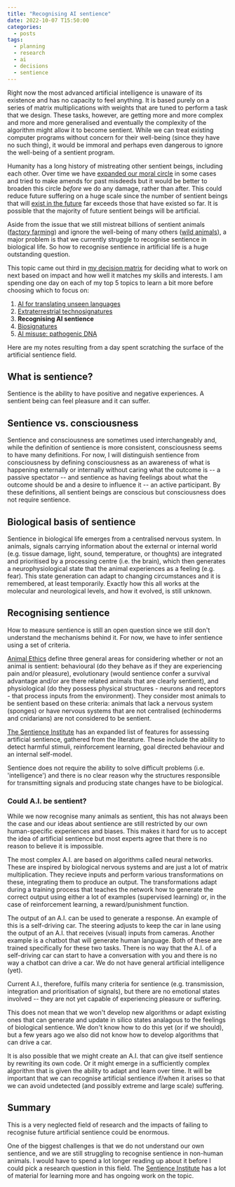 ```yaml
---
title: "Recognising AI sentience"
date: 2022-10-07 T15:50:00
categories:
  - posts
tags:
  - planning
  - research
  - ai
  - decisions
  - sentience
---
```


Right now the most advanced artificial intelligence is unaware of its existence and has no capacity to feel anything. It is based purely on a series of matrix multiplications with weights that are tuned to perform a task that we design. These tasks, however, are getting more and more complex and more and more generalised and eventually the complexity of the algorithm might allow it to become sentient. While we can treat existing computer programs without concern for their well-being (since they have no such thing), it would be immoral and perhaps even dangerous to ignore the well-being of a sentient program. 

Humanity has a long history of mistreating other sentient beings, including each other. Over time we have [expanded our moral circle][moral-circle] in some cases and tried to make amends for past misdeeds but it would be better to broaden this circle *before* we do any damage, rather than after. This could reduce future suffering on a huge scale since the number of sentient beings that will [exist in the future][longtermism] far exceeds those that have existed so far. It is possible that the majority of future sentient beings will be artificial.

Aside from the issue that we still mistreat billions of sentient animals ([factory farming][factory-farming]) and ignore the well-being of many others ([wild animals][wild-animals]), a major problem is that we currently struggle to recognise sentience in biological life. So how to recognise sentience in artificial life is a huge outstanding question.

This topic came out third in [my decision matrix][choosing-research-topic] for deciding what to work on next based on impact and how well it matches my skills and interests. I am spending one day on each of my top 5 topics to learn a bit more before choosing which to focus on:

1. [AI for translating unseen languages][ai-nonhuman-language]
2. [Extraterrestrial technosignatures][technosignatures]
3. **Recognising AI sentience**
4. [Biosignatures][biosignatures]
5. [AI misuse: pathogenic DNA][ai-misuse-pathogenic-dna]
   
Here are my notes resulting from a day spent scratching the surface of the artificial sentience field.

## What is sentience?
Sentience is the ability to have positive and negative experiences. A sentient being can feel pleasure and it can suffer. 

## Sentience vs. consciousness
Sentience and consciousness are sometimes used interchangeably and, while the definition of sentience is more consistent, consciousness seems to have many definitions. For now, I will distinguish sentience from consciousness by defining consciousness as an awareness of what is happening externally or internally without caring what the outcome is -- a passive spectator -- and sentience as having feelings about what the outcome should be and a desire to influence it -- an active participant. By these definitions, all sentient beings are conscious but consciousness does not require sentience. 

## Biological basis of sentience
Sentience in biological life emerges from a centralised nervous system. In animals, signals carrying information about the external or internal world (e.g. tissue damage, light, sound, temperature, or thoughts) are integrated and prioritised by a processing centre (i.e. the brain), which then generates a neurophysiological state that the animal experiences as a feeling (e.g. fear). This state generation can adapt to changing circumstances and it is remembered, at least temporarily. Exactly how this all works at the molecular and neurological levels, and how it evolved, is still unknown.

## Recognising sentience
How to measure sentience is still an open question since we still don't understand the mechanisms behind it. For now, we have to infer sentience using a set of criteria. 

[Animal Ethics][animal-ethics] define three general areas for considering whether or not an animal is sentient: behavioural (do they behave as if they are experiencing pain and/or pleasure), evolutionary (would sentience confer a survival advantage and/or are there related animals that are clearly sentient), and physiological (do they possess physical structures - neurons and receptors - that process inputs from the environment). They consider most animals to be sentient based on these criteria:  animals that lack a nervous system (sponges) or have nervous systems that are not centralised (echinoderms and cnidarians) are not considered to be sentient. 

[The Sentience Institute][sentience-institute-criteria] has an expanded list of features for assessing artificial sentience, gathered from the literature. These include the ability to detect harmful stimuli, reinforcement learning, goal directed behaviour and an internal self-model.

Sentience does not require the ability to solve difficult problems (i.e. 'intelligence') and there is no clear reason why the structures responsible for transmitting signals and producing state changes have to be biological. 

### Could A.I. be sentient?
While we now recognise many animals as sentient, this has not always been the case and our ideas about sentience are still restricted by our own human-specific experiences and biases. This makes it hard for us to accept the idea of artificial sentience but most experts agree that there is no reason to believe it is impossible.

The most complex A.I. are based on algorithms called neural networks. These are inspired by biological nervous systems and are just a lot of matrix multiplication. They recieve inputs and perform various transformations on these, integrating them to produce an output. The transformations adapt during a training process that teaches the network how to generate the correct output using either a lot of examples (supervised learning) or, in the case of reinforcement learning, a reward/punishment function.

The output of an A.I. can be used to generate a response. An example of this is a self-driving car. The steering adjusts to keep the car in lane using the output of an A.I. that receives (visual) inputs from cameras. Another example is a chatbot that will generate human language. Both of these are trained specifically for these two tasks. There is no way that the A.I. of a self-driving car can start to have a conversation with you and there is no way a chatbot can drive a car. We do not have general artificial intelligence (yet).

Current A.I., therefore, fulfils many criteria for sentience (e.g. transmission, integration and prioritisation of signals), but there are no emotional states involved -- they are not yet capable of experiencing pleasure or suffering. 

This does not mean that we won't develop new algorithms or adapt existing ones that can generate and update in silico states analagous to the feelings of biological sentience. We don't know how to do this yet (or if we should), but a few years ago we also did not know how to develop algorithms that can drive a car. 

It is also possible that we might create an A.I. that can give itself sentience by rewriting its own code. Or it might emerge in a sufficiently complex algorithm that is given the ability to adapt and learn over time. It will be important that we can recognise artificial sentience if/when it arises so that we can avoid undetected (and possibly extreme and large scale) suffering.

## Summary
This is a very neglected field of research and the impacts of failing to recognise future artificial sentience could be enormous. 

One of the biggest challenges is that we do not understand our own sentience, and we are still struggling to recognise sentience in non-human animals. I would have to spend a lot longer reading up about it before I could pick a research question in this field. The [Sentience Institute][sentience-institute] has a lot of material for learning more and has ongoing work on the topic.

[ai-misuse-pathogenic-dna]: https://open-research.gemmadanks.com/posts/ai-misuse-pathogenic-dna/
[ai-nonhuman-language]: https://open-research.gemmadanks.com/posts/ai-for-decoding-non-human-languages/
[animal-ethics]: https://www.animal-ethics.org/criteria-for-recognizing-sentience/
[biosignatures]: https://open-research.gemmadanks.com/posts/exoplanet-biosignatures/
[choosing-research-topic]: https://open-research.gemmadanks.com/posts/choosing-research-topic/
[factory-farming]: https://80000hours.org/problem-profiles/factory-farming/
[longtermism]: https://80000hours.org/articles/future-generations/
[moral-circle]: https://www.sciencedirect.com/science/article/pii/S0016328721000641
[sentience-institute]: https://www.sentienceinstitute.org/blog/the-importance-of-artificial-sentience
[sentience-institute-criteria]: https://www.sentienceinstitute.org/blog/assessing-sentience-in-artificial-entities
[technosignatures]: https://open-research.gemmadanks.com/posts/technosignatures/
[wild-animals]: https://80000hours.org/problem-profiles/wild-animal-welfare/
